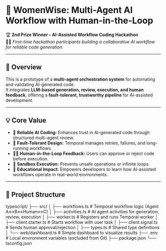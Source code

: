 # 🧠 WomenWise: Multi-Agent AI Workflow with Human-in-the-Loop

🏆 **2nd Prize Winner – AI-Assisted Workflow Coding Hackathon**  
👩‍💻 *First-time hackathon participants building a collaborative AI workflow for reliable code generation.*

---

## 🚀 Overview

This is a prototype of a **multi-agent orchestration system** for automating and validating AI-generated code.  
It integrates **LLM-based generation, review, execution, and human feedback**, offering a **fault-tolerant, trustworthy pipeline** for AI-assisted development.

---

## 💡 Core Value

- 🤖 **Reliable AI Coding:** Enhances trust in AI-generated code through structured multi-agent review.  
- 🔁 **Fault-Tolerant Design:** Temporal manages retries, failures, and long-running workflows.  
- 🧍‍♀️ **Human-in-the-Loop Feedback:** Users can approve or reject code before execution.  
- 🔐 **Sandbox Execution:** Prevents unsafe operations or infinite loops.  
- 🧠 **Educational Impact:** Empowers developers to learn how AI-assisted workflows operate in real-world environments.

---

## 🧩 Project Structure
typescript/
├── src/
│   ├── workflows.ts        # Temporal workflow logic (Agent A↔B↔Human↔C)
│   ├── activities.ts       # AI agent activities for generation, review, execution
│   ├── worker.ts           # Registers and runs Temporal worker
│   ├── client.starter.ts   # Starts workflow with user task
│   ├── client.signal.ts    # Sends human approval/rejection
│   ├── types.ts            # Shared type definitions
│   └── web/dashboard.ts    # Simple dashboard to visualize results
├── .env                    # Local environment variables (excluded from Git)
├── package.json
└── tsconfig.json
